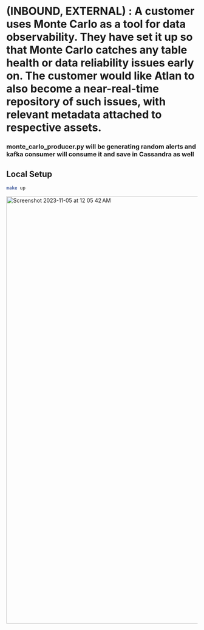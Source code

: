 # (INBOUND, EXTERNAL) : A customer uses Monte Carlo as a tool for data observability. They have set it up so that Monte Carlo catches any table health or data reliability issues early on. The customer would like Atlan to also become a near-real-time repository of such issues, with relevant metadata attached to respective assets.

### monte_carlo_producer.py will be generating random alerts and kafka consumer will consume it and save in Cassandra as well

## Local Setup

```bash
make up

```
<img width="1123" alt="Screenshot 2023-11-05 at 12 05 42 AM" src="https://github.com/patialashahi31/atlan-monte-carlo-working-prototype/assets/40652331/3b77f30f-2cac-43a1-bf28-9a6b8d5969e8">
